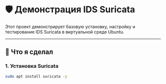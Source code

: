 # 🛡️ Демонстрация IDS Suricata

Этот проект демонстрирует базовую установку, настройку и тестирование IDS Suricata в виртуальной среде Ubuntu.

---

## 📌 Что я сделал

### 1. Установка Suricata

```bash
sudo apt install suricata -y
